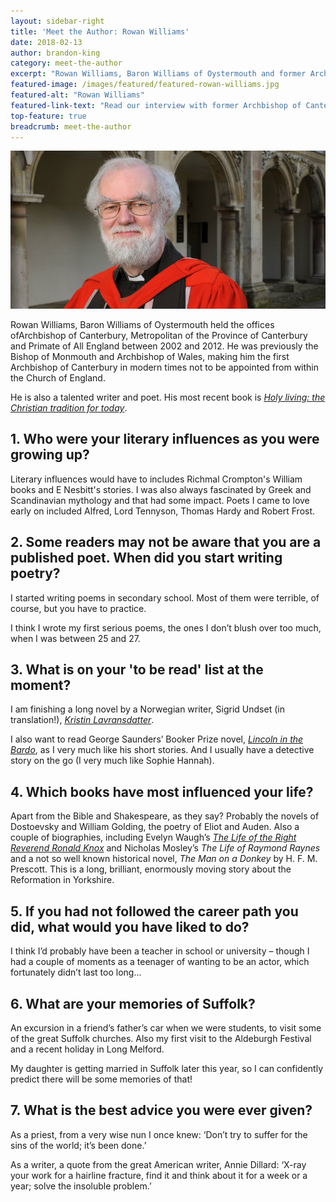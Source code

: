 ```yaml
---
layout: sidebar-right
title: 'Meet the Author: Rowan Williams'
date: 2018-02-13
author: brandon-king
category: meet-the-author
excerpt: "Rowan Williams, Baron Williams of Oystermouth and former Archbishop of Canterbury discusses his literary influences and memories of Suffolk."
featured-image: /images/featured/featured-rowan-williams.jpg
featured-alt: "Rowan Williams"
featured-link-text: "Read our interview with former Archbishop of Canterbury Rowan Williams."
top-feature: true
breadcrumb: meet-the-author
---
```


![Rowan Williams](/images/featured/featured-rowan-williams.jpg)

Rowan Williams, Baron Williams of Oystermouth held the offices ofArchbishop of Canterbury, Metropolitan of the Province of Canterbury and Primate of All England between 2002 and 2012. He was previously the Bishop of Monmouth and Archbishop of Wales, making him the first Archbishop of Canterbury in modern times not to be appointed from within the Church of England.

He is also a talented writer and poet. His most recent book is [<cite>Holy living: the Christian tradition for today</cite>](https://suffolk.spydus.co.uk/cgi-bin/spydus.exe/ENQ/OPAC/BIBENQ?BRN=2203169).

## 1. Who were your literary influences as you were growing up?

Literary influences would have to includes Richmal Crompton's William books and E Nesbitt's stories. I was also always fascinated by Greek and Scandinavian mythology and that had some impact. Poets I came to love early on included Alfred, Lord Tennyson, Thomas Hardy and Robert Frost.

## 2. Some readers may not be aware that you are a published poet. When did you start writing poetry?

I started writing poems in secondary school. Most of them were terrible, of course, but you have to practice.

I think I wrote my first serious poems, the ones I don’t blush over too much, when I was between 25 and 27.

## 3. What is on your 'to be read' list at the moment?

I am finishing a long novel by a Norwegian writer, Sigrid Undset (in translation!), [<cite>Kristin Lavransdatter</cite>](https://suffolk.spydus.co.uk/cgi-bin/spydus.exe/ENQ/OPAC/BIBENQ?BRN=104508).

I also want to read George Saunders’ Booker Prize novel, [<cite>Lincoln in the Bardo</cite>](https://suffolk.spydus.co.uk/cgi-bin/spydus.exe/ENQ/OPAC/BIBENQ?BRN=2115917), as I very much like his short stories. And I usually have a detective story on the go (I very much like Sophie Hannah).

## 4. Which books have most influenced your life?

Apart from the Bible and Shakespeare, as they say? Probably the novels of Dostoevsky and William Golding, the poetry of Eliot and Auden. Also a couple of biographies, including Evelyn Waugh’s [<cite>The Life of the Right Reverend Ronald Knox</cite>](https://suffolk.spydus.co.uk/cgi-bin/spydus.exe/ENQ/OPAC/BIBENQ?BRN=702531) and Nicholas Mosley’s <cite>The Life of Raymond Raynes</cite> and a not so well known historical novel, <cite>The Man on a Donkey</cite> by H. F. M. Prescott. This is a long, brilliant, enormously moving story about the Reformation in Yorkshire.

## 5. If you had not followed the career path you did, what would you have liked to do?

I think I’d probably have been a teacher in school or university – though I had a couple of moments as a teenager of wanting to be an actor, which fortunately didn’t last too long...

## 6. What are your memories of Suffolk?

An excursion in a friend’s father’s car when we were students, to visit some of the great Suffolk churches. Also my first visit to the Aldeburgh Festival and a recent holiday in Long Melford.

My daughter is getting married in Suffolk later this year, so I can confidently predict there will be some memories of that!

## 7. What is the best advice you were ever given?

As a priest, from a very wise nun I once knew: ‘Don’t try to suffer for the sins of the world; it’s been done.’

As a writer, a quote from the great American writer, Annie Dillard: ‘X-ray your work for a hairline fracture, find it and think about it for a week or a year; solve the insoluble problem.’
